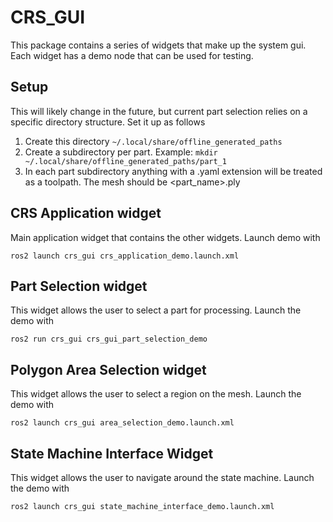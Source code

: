 # CRS_GUI
This package contains a series of widgets that make up the system gui. Each widget has a demo node that can be used for testing.

## Setup
This will likely change in the future, but current part selection relies on a specific directory structure. Set it up as follows
1) Create this directory `~/.local/share/offline_generated_paths`
2) Create a subdirectory per part. Example: `mkdir ~/.local/share/offline_generated_paths/part_1`
3) In each part subdirectory anything with a .yaml extension will be treated as a toolpath. The mesh should be <part_name>.ply

## CRS Application widget
Main application widget that contains the other widgets. Launch demo with
```
ros2 launch crs_gui crs_application_demo.launch.xml
```

## Part Selection widget
This widget allows the user to select a part for processing. Launch the demo with
```
ros2 run crs_gui crs_gui_part_selection_demo
```

## Polygon Area Selection widget
This widget allows the user to select a region on the mesh. Launch the demo with
```
ros2 launch crs_gui area_selection_demo.launch.xml
```

## State Machine Interface Widget
This widget allows the user to navigate around the state machine. Launch the demo with
```
ros2 launch crs_gui state_machine_interface_demo.launch.xml
```
